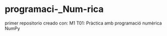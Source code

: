 # programaci-_Num-rica
primer repositorio creado con:
M1 T01: Pràctica amb programació numèrica NumPy
